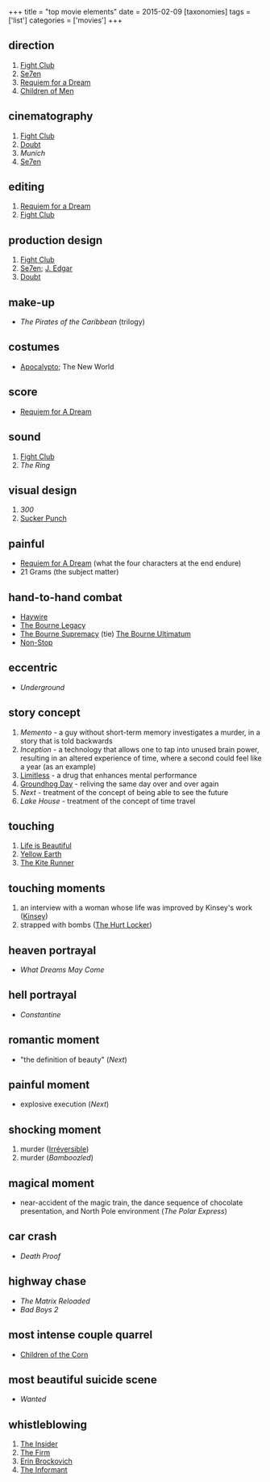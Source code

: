 +++
title = "top movie elements"
date = 2015-02-09
[taxonomies]
tags = ['list']
categories = ['movies']
+++

## direction
1. [Fight Club]
2. [Se7en]
3. [Requiem for a Dream]
4. [Children of Men]

## cinematography
1. [Fight Club]
2. [Doubt]
3. *Munich*
4. [Se7en]

## editing
1. [Requiem for a Dream]
2. [Fight Club]

## production design
1. [Fight Club]
2. [Se7en]; [J. Edgar]
3. [Doubt]

## make-up
- *The Pirates of the Caribbean* (trilogy)

## costumes
- [Apocalypto]; The New World

## score
- [Requiem for A Dream]

## sound
1. [Fight Club]
2. *The Ring*

## visual design
1. *300*
2. [Sucker Punch]

## painful
- [Requiem for A Dream] (what the four characters at the end endure)
- 21 Grams (the subject matter)

## hand-to-hand combat
- [Haywire]
- [The Bourne Legacy]
- [The Bourne Supremacy] (tie) [The Bourne Ultimatum]
- [Non-Stop]

## eccentric
- *Underground*

## story concept

1. *Memento* - a guy without short-term memory investigates a murder, in
   a story that is told backwards
2. *Inception* - a technology that allows one to tap into unused brain
   power, resulting in an altered experience of time, where a second
   could feel like a year (as an example)
3. [Limitless] - a drug that enhances mental performance
4. [Groundhog Day] - reliving the same day over and over again
5. *Next* - treatment of the concept of being able to see the future
6. *Lake House* - treatment of the concept of time travel

## touching
1. [Life is Beautiful]
2. [Yellow Earth]
3. [The Kite Runner][Life is Beautiful]

## touching moments
1. an interview with a woman whose life was improved by Kinsey's work
   ([Kinsey])
2. strapped with bombs ([The Hurt Locker])

## heaven portrayal
- *What Dreams May Come*

## hell portrayal
- *Constantine*

## romantic moment
- "the definition of beauty" (*Next*)

## painful moment
- explosive execution (*Next*)

## shocking moment
1. murder ([Irréversible])
2. murder (*Bamboozled*)

## magical moment
- near-accident of the magic train, the dance sequence of chocolate
  presentation, and North Pole environment (*The Polar Express*)

## car crash
- *Death Proof*

## highway chase
- *The Matrix Reloaded*
- *Bad Boys 2*

## most intense couple quarrel
- [Children of the Corn]

## most beautiful suicide scene
- *Wanted*

## whistleblowing
1. [The Insider]
2. [The Firm]
3. [Erin Brockovich]
4. [The Informant]


[Fight Club]: http://tshepang.net/fight-club-1999
[Se7en]: http://tshepang.net/se7en-1995
[Requiem for a Dream]: http://tshepang.net/requiem-for-a-dream-2000
[Children of Men]: http://tshepang.net/children-of-men-2006
[Doubt]: http://tshepang.net/doubt-2008
[J. Edgar]: http://tshepang.net/j-edgar-2011
[Apocalypto]: http://tshepang.net/apocalypto-2006
[Sucker Punch]: http://tshepang.net/sucker-punch-2011
[Haywire]: http://tshepang.net/haywire
[The Bourne Legacy]: http://tshepang.net/the-bourne-legacy-2012
[The Bourne Supremacy]: http://tshepang.net/the-bourne-supremacy-2004
[The Bourne Ultimatum]: http://tshepang.net/the-bourne-ultimatum-2007
[Non-Stop]: http://tshepang.net/non-stop
[Limitless]: http://tshepang.net/limitless-2011
[Groundhog Day]: http://tshepang.net/groundhog-day-1993
[Life is Beautiful]: http://tshepang.net/many-many-recent-movies
[Yellow Earth]: http://tshepang.net/yellow-earth-1984
[Kinsey]: http://tshepang.net/kinsey-2004
[The Hurt Locker]: http://tshepang.net/recent-movies-2010-05-06
[Irréversible]: http://tshepang.net/irreversible-2002
[Children of the Corn]: http://tshepang.net/children-of-the-corn-2009
[The Insider]: http://tshepang.net/the-insider-1999
[The Firm]: http://tshepang.net/the-firm-1993
[Erin Brockovich]: http://tshepang.net/erin-brockovich-2000
[The Informant]: http://tshepang.net/the-informant-2009
